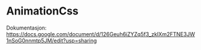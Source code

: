 # AnimationCss

Dokumentasjon: https://docs.google.com/document/d/126Geuh6iZYZq5f3_zkIXm2FTNE3JW1nSoG0nnmtp5JM/edit?usp=sharing


